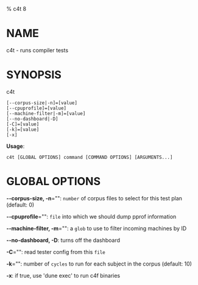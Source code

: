 % c4t 8

# NAME

c4t - runs compiler tests

# SYNOPSIS

c4t

```
[--corpus-size|-n]=[value]
[--cpuprofile]=[value]
[--machine-filter|-m]=[value]
[--no-dashboard|-D]
[-C]=[value]
[-k]=[value]
[-x]
```

**Usage**:

```
c4t [GLOBAL OPTIONS] command [COMMAND OPTIONS] [ARGUMENTS...]
```

# GLOBAL OPTIONS

**--corpus-size, -n**="": `number` of corpus files to select for this test plan (default: 0)

**--cpuprofile**="": `file` into which we should dump pprof information

**--machine-filter, -m**="": a `glob` to use to filter incoming machines by ID

**--no-dashboard, -D**: turns off the dashboard

**-C**="": read tester config from this `file`

**-k**="": number of `cycles` to run for each subject in the corpus (default: 10)

**-x**: if true, use 'dune exec' to run c4f binaries

